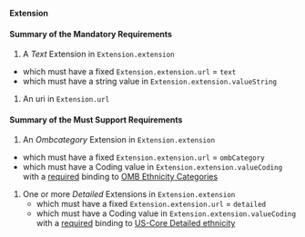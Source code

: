 **Extension**

#### Summary of the Mandatory Requirements
1.  A *Text* Extension  in `Extension.extension`
   - which must have a fixed `Extension.extension.url` = `text`
   - which must have a  string value  in `Extension.extension.valueString`
1.  An  uri  in `Extension.url`

#### Summary of the Must Support Requirements
1.  An *Ombcategory* Extension  in `Extension.extension`
   - which must have a fixed `Extension.extension.url` = `ombCategory`
   - which must have a  Coding value  in `Extension.extension.valueCoding`
with a [required](http://hl7.org/fhir/R4/terminologies.html#required)
 binding to [OMB Ethnicity Categories](ValueSet-omb-ethnicity-category.html)
1. One or more *Detailed* Extensions  in `Extension.extension`
   - which must have a fixed `Extension.extension.url` = `detailed`
   - which must have a  Coding value  in `Extension.extension.valueCoding`
with a [required](http://hl7.org/fhir/R4/terminologies.html#required)
 binding to [US-Core Detailed ethnicity](ValueSet-detailed-ethnicity.html)